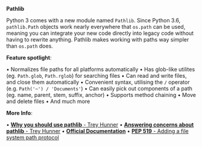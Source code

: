 **Pathlib**

Python 3 comes with a new module named `Pathlib`. Since Python 3.6, `pathlib.Path` objects work nearly everywhere that `os.path` can be used, meaning you can integrate your new code directly into legacy code without having to rewrite anything. Pathlib makes working with paths way simpler than `os.path` does.

**Feature spotlight**:

• Normalizes file paths for all platforms automatically
• Has glob-like utilites (eg. `Path.glob`, `Path.rglob`) for searching files
• Can read and write files, and close them automatically
• Convenient syntax, utilising the `/` operator (e.g. `Path('~') / 'Documents'`)
• Can easily pick out components of a path (eg. name, parent, stem, suffix, anchor)
• Supports method chaining
• Move and delete files
• And much more

**More Info**:

• [**Why you should use pathlib** - Trey Hunner](https://treyhunner.com/2018/12/why-you-should-be-using-pathlib/)
• [**Answering concerns about pathlib** - Trey Hunner](https://treyhunner.com/2019/01/no-really-pathlib-is-great/)
• [**Official Documentation**](https://docs.python.org/3/library/pathlib.html)
• [**PEP 519** - Adding a file system path protocol](https://www.python.org/dev/peps/pep-0519/)